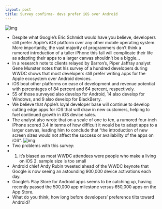 ```yaml
---
layout: post
title: Survey confirms- devs prefer iOS over Android
---
```

![img](http://media.idownloadblog.com/wp-content/uploads/2012/06/iOS-6-logo-with-slogan.jpg)
* Despite what Google’s Eric Schmidt would have you believe, developers still prefer Apple’s iOS platform over any other mobile operating system. More importantly, the vast majority of programmers don’t think a rumored introduction of a taller iPhone this fall will complicate their life as adapting their apps to a larger canvas shouldn’t be a biggie…
* In a research note to clients relayed by Barron’s, Piper Jaffray analyst Gene Munster notes that his survey of a hundred developers during WWDC shows that most developers still prefer writing apps for the Apple ecosystem over Android devices.
* iOS beat other platforms on ease of development and revenue potential with percentages of 84 percent and 64 percent, respectively.
* 55 of those surveyed also develop for Android, 14 also develop for Windows, and 9 also develop for BlackBerry.
* We believe that Apple’s loyal developer base will continue to develop cutting edge apps for iOS that will draw in new customers, helping to fuel continued growth in iOS device sales.
* The analyst also wrote that on a scale of one to ten, a rumored four-inch iPhone scored 3.4 in terms of how difficult it would be to adapt apps to a larger canvas, leading him to conclude that “the introduction of new screen sizes would not affect the success or availability of the apps on iOS”.
![img](http://media.idownloadblog.com/wp-content/uploads/2012/06/iphone-5-white.jpg)
* Two problems with this survey:
* 1. it’s biased as most WWDC attendees were people who make a living on iOS 2. sample size is too small
* Android chief Andy Rubin tweeted ahead of the WWDC keynote that Google is now seeing an astounding 900,000 device activations each day.
* Google’s Play Store for Android apps seems to be catching up, having recently passed the 500,000 app milestone versus 650,000 apps on the App Store.
* What do you think, how long before developers’ preference tilts toward Android?

